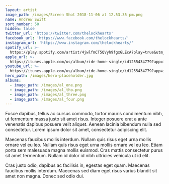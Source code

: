 ```yaml
---
layout: artist
image_path: /images/Screen Shot 2018-11-06 at 12.53.35 pm.png
name: Andrew Swift
sort_number: 50
hidden: false
twitter_url: 'https://twitter.com/thelockhearts'
facebook_url: 'https://www.facebook.com/thelockhearts/'
instagram_url: 'https://www.instagram.com/thelockhearts/'
spotify_url: >-
  https://play.spotify.com/artist/4jwlfmCT5QVyh9fgxGLEcA?play=true&utm_source=open.spotify.com&utm_medium=open
apple_url: >-
  https://itunes.apple.com/us/album/ride-home-single/id1255434779?app=itunes&ign-mpt=uo%3D4
youtube_url: >-
  https://itunes.apple.com/us/album/ride-home-single/id1255434779?app=itunes&ign-mpt=uo%3D4
hero_path: /images/hero-placeholder.jpg
albums:
  - image_path: /images/al_one.png
  - image_path: /images/al_tho.png
  - image_path: /images/al_three.png
  - image_path: /images/al_four.png
---
```


Fusce dapibus, tellus ac cursus commodo, tortor mauris condimentum nibh, ut fermentum massa justo sit amet risus. Integer posuere erat a ante venenatis dapibus posuere velit aliquet. Aenean lacinia bibendum nulla sed consectetur. Lorem ipsum dolor sit amet, consectetur adipiscing elit.

Maecenas faucibus mollis interdum. Nullam quis risus eget urna mollis ornare vel eu leo. Nullam quis risus eget urna mollis ornare vel eu leo. Etiam porta sem malesuada magna mollis euismod. Cras mattis consectetur purus sit amet fermentum. Nullam id dolor id nibh ultricies vehicula ut id elit.

Cras justo odio, dapibus ac facilisis in, egestas eget quam. Maecenas faucibus mollis interdum. Maecenas sed diam eget risus varius blandit sit amet non magna. Donec sed odio dui.